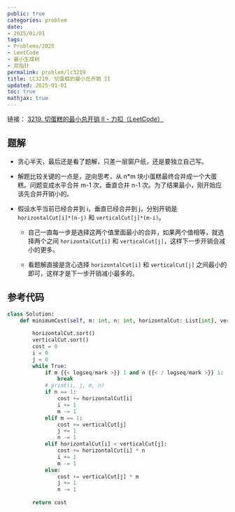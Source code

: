```yaml
---
public: true
categories: problem
date:
- 2025/01/01
tags:
- Problems/2025
- LeetCode
- 最小生成树
- 双指针
permalink: problem/lc3219
title: LC3219. 切蛋糕的最小总开销 II
updated: 2025-01-01
toc: true
mathjax: true
---
```


链接： [3219. 切蛋糕的最小总开销 II - 力扣（LeetCode）](https://leetcode.cn/problems/minimum-cost-for-cutting-cake-ii/description/)

<!--more-->

## 题解

  + 贪心半天，最后还是看了题解，只差一层窗户纸，还是要独立自己写。

  + 解题比较关键的一点是，逆向思考，从 n*m 块小蛋糕最终合并成一个大蛋糕。问题变成水平合并  m-1 次，垂直合并 n-1 次。为了结果最小，刚开始应该先合并开销小的。

  + 假设水平当前已经合并到 i，垂直已经合并到 j，分别开销是 `horizontalCut[i]*(n-j)` 和 `verticalCut[j]*(m-i)`。

    + 自己一直每一步是选择这两个值里面最小的合并，如果两个值相等，就选择两个之间 `horizontalCut[i]` 和 `verticalCut[j]`，这样下一步开销会减小的更多。

    + 看题解直接是贪心选择 `horizontalCut[i]` 和 `verticalCut[j]` 之间最小的即可，这样才是下一步开销减小最多的。

## 参考代码

```python
class Solution:
    def minimumCost(self, m: int, n: int, horizontalCut: List[int], verticalCut: List[int]) -> int:
    
        horizontalCut.sort()
        verticalCut.sort() 
        cost = 0
        i = 0
        j = 0
        while True:
            if m {{< logseq/mark >}} 1 and n {{< / logseq/mark >}} 1:
                break
            # print(i, j, m, n)
            if n == 1:
                cost += horizontalCut[i]
                i += 1
                m -= 1
            elif m == 1:
                cost += verticalCut[j]
                j += 1
                n -= 1
            elif horizontalCut[i] < verticalCut[j]:
                cost += horizontalCut[i] * n
                i += 1
                m -= 1
            else:
                cost += verticalCut[j] * m
                j += 1
                n -= 1
            
        return cost
```
